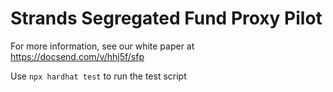 # Strands Segregated Fund Proxy Pilot

For more information, see our white paper at https://docsend.com/v/hhj5f/sfp

Use `npx hardhat test` to run the test script
